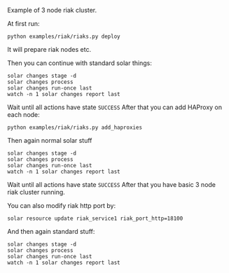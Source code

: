 Example of 3 node riak cluster.

At first run:

`python examples/riak/riaks.py deploy`

It will prepare riak nodes etc.

Then you can continue with standard solar things:

```
solar changes stage -d
solar changes process
solar changes run-once last
watch -n 1 solar changes report last
```

Wait until all actions have state `SUCCESS`
After that you can add HAProxy on each node:

`python examples/riak/riaks.py add_haproxies`

Then again normal solar stuff

```
solar changes stage -d
solar changes process
solar changes run-once last
watch -n 1 solar changes report last
```


Wait until all actions have state `SUCCESS`
After that you have basic 3 node riak cluster running.

You can also modify riak http port by:

`solar resource update riak_service1 riak_port_http=18100`

And then again standard stuff:

```
solar changes stage -d
solar changes process
solar changes run-once last
watch -n 1 solar changes report last
```
